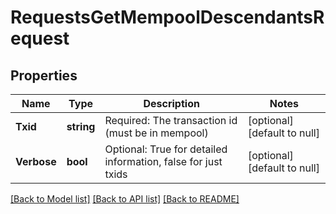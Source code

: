 # RequestsGetMempoolDescendantsRequest

## Properties
Name | Type | Description | Notes
------------ | ------------- | ------------- | -------------
**Txid** | **string** | Required: The transaction id (must be in mempool) | [optional] [default to null]
**Verbose** | **bool** | Optional: True for detailed information, false for just txids | [optional] [default to null]

[[Back to Model list]](../README.md#documentation-for-models) [[Back to API list]](../README.md#documentation-for-api-endpoints) [[Back to README]](../README.md)

